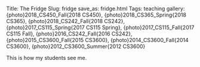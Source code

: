 Title: The Fridge
Slug: fridge
save_as: fridge.html
Tags: teaching
gallery: {photo}2018_CS450_Fall{2018 CS450}, {photo}2018_CS365_Spring{2018 CS365}, {photo}2018_CS242_Fall{2018 CS242}, {photo}2017_CS115_Spring{2017 CS115 Spring}, {photo}2017_CS115_Fall{2017 CS115 Fall}, {photo}2016_CS242_Fall{2016 CS242}, {photo}2015_CS3600_Fall{2015 CS3600}, {photo}2014_CS3600_Fall{2014 CS3600}, {photo}2012_CS3600_Summer{2012 CS3600}

This is how my students see me.
